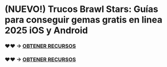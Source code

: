 # (NUEVO!) Trucos Brawl Stars: Guías para conseguir gemas gratis en linea 2025 iOS y Android

### ♥♥ → [OBTENER RECURSOS](https://agri-servicesagency.com/getmedia/13ee2aac-349a-450a-8b10-e7ae4f157d59/br4wlst4rs3s.html)

### ♥♥ → [OBTENER RECURSOS](https://agri-servicesagency.com/getmedia/13ee2aac-349a-450a-8b10-e7ae4f157d59/br4wlst4rs3s.html)